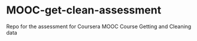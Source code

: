 MOOC-get-clean-assessment
=========================

Repo for the assessment for Coursera MOOC Course Getting and Cleaning data
